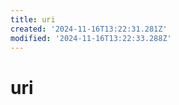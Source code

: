 ```yaml
---
title: uri
created: '2024-11-16T13:22:31.281Z'
modified: '2024-11-16T13:22:33.288Z'
---
```


# uri


